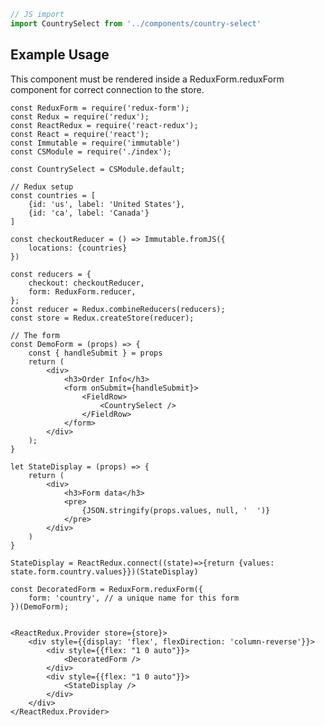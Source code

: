 ```js
// JS import
import CountrySelect from '../components/country-select'
```

## Example Usage

This component must be rendered inside a ReduxForm.reduxForm component
for correct connection to the store.

    const ReduxForm = require('redux-form');
    const Redux = require('redux');
    const ReactRedux = require('react-redux');
    const React = require('react');
    const Immutable = require('immutable')
    const CSModule = require('./index');

    const CountrySelect = CSModule.default;

    // Redux setup
    const countries = [
        {id: 'us', label: 'United States'},
        {id: 'ca', label: 'Canada'}
    ]

    const checkoutReducer = () => Immutable.fromJS({
        locations: {countries}
    })

    const reducers = {
        checkout: checkoutReducer,
        form: ReduxForm.reducer,
    };
    const reducer = Redux.combineReducers(reducers);
    const store = Redux.createStore(reducer);

    // The form
    const DemoForm = (props) => {
        const { handleSubmit } = props
        return (
            <div>
                <h3>Order Info</h3>
                <form onSubmit={handleSubmit}>
                    <FieldRow>
                        <CountrySelect />
                    </FieldRow>
                </form>
            </div>
        );
    }

    let StateDisplay = (props) => {
        return (
            <div>
                <h3>Form data</h3>
                <pre>
                    {JSON.stringify(props.values, null, '  ')}
                </pre>
            </div>
        )
    }

    StateDisplay = ReactRedux.connect((state)=>{return {values: state.form.country.values}})(StateDisplay)

    const DecoratedForm = ReduxForm.reduxForm({
        form: 'country', // a unique name for this form
    })(DemoForm);


    <ReactRedux.Provider store={store}>
        <div style={{display: 'flex', flexDirection: 'column-reverse'}}>
            <div style={{flex: "1 0 auto"}}>
                <DecoratedForm />
            </div>
            <div style={{flex: "1 0 auto"}}>
                <StateDisplay />
            </div>
        </div>
    </ReactRedux.Provider>
